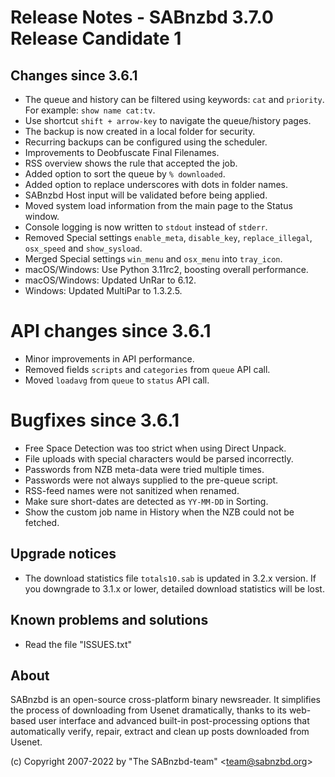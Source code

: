 Release Notes - SABnzbd 3.7.0 Release Candidate 1
=========================================================

## Changes since 3.6.1
- The queue and history can be filtered using keywords:
  `cat` and `priority`. For example: `show name cat:tv`.
- Use shortcut `shift + arrow-key` to navigate the queue/history pages.
- The backup is now created in a local folder for security.
- Recurring backups can be configured using the scheduler.
- Improvements to Deobfuscate Final Filenames.
- RSS overview shows the rule that accepted the job.
- Added option to sort the queue by `% downloaded`.
- Added option to replace underscores with dots in folder names.
- SABnzbd Host input will be validated before being applied.
- Moved system load information from the main page to the Status window.
- Console logging is now written to `stdout` instead of `stderr`.
- Removed Special settings `enable_meta`, `disable_key`,
  `replace_illegal`, `osx_speed` and `show_sysload`.
- Merged Special settings `win_menu` and `osx_menu` into `tray_icon`.
- macOS/Windows: Use Python 3.11rc2, boosting overall performance.
- macOS/Windows: Updated UnRar to 6.12.
- Windows: Updated MultiPar to 1.3.2.5.

# API changes since 3.6.1
- Minor improvements in API performance.
- Removed fields `scripts` and `categories` from `queue` API call.
- Moved `loadavg` from `queue` to `status` API call.

# Bugfixes since 3.6.1
- Free Space Detection was too strict when using Direct Unpack.
- File uploads with special characters would be parsed incorrectly.
- Passwords from NZB meta-data were tried multiple times.
- Passwords were not always supplied to the pre-queue script.
- RSS-feed names were not sanitized when renamed.
- Make sure short-dates are detected as `YY-MM-DD` in Sorting.
- Show the custom job name in History when the NZB could not be fetched.

## Upgrade notices
- The download statistics file `totals10.sab` is updated in 3.2.x
  version. If you downgrade to 3.1.x or lower, detailed download
  statistics will be lost.

## Known problems and solutions
- Read the file "ISSUES.txt"

## About
  SABnzbd is an open-source cross-platform binary newsreader.
  It simplifies the process of downloading from Usenet dramatically, thanks
  to its web-based user interface and advanced built-in post-processing options
  that automatically verify, repair, extract and clean up posts downloaded
  from Usenet.

  (c) Copyright 2007-2022 by "The SABnzbd-team" \<team@sabnzbd.org\>
